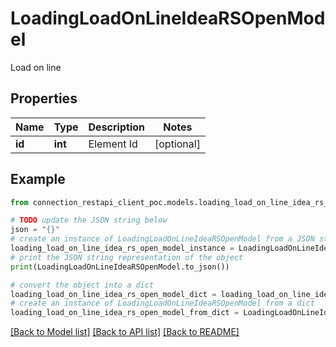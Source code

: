 # LoadingLoadOnLineIdeaRSOpenModel

Load on line

## Properties

Name | Type | Description | Notes
------------ | ------------- | ------------- | -------------
**id** | **int** | Element Id | [optional] 

## Example

```python
from connection_restapi_client_poc.models.loading_load_on_line_idea_rs_open_model import LoadingLoadOnLineIdeaRSOpenModel

# TODO update the JSON string below
json = "{}"
# create an instance of LoadingLoadOnLineIdeaRSOpenModel from a JSON string
loading_load_on_line_idea_rs_open_model_instance = LoadingLoadOnLineIdeaRSOpenModel.from_json(json)
# print the JSON string representation of the object
print(LoadingLoadOnLineIdeaRSOpenModel.to_json())

# convert the object into a dict
loading_load_on_line_idea_rs_open_model_dict = loading_load_on_line_idea_rs_open_model_instance.to_dict()
# create an instance of LoadingLoadOnLineIdeaRSOpenModel from a dict
loading_load_on_line_idea_rs_open_model_from_dict = LoadingLoadOnLineIdeaRSOpenModel.from_dict(loading_load_on_line_idea_rs_open_model_dict)
```
[[Back to Model list]](../README.md#documentation-for-models) [[Back to API list]](../README.md#documentation-for-api-endpoints) [[Back to README]](../README.md)


